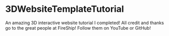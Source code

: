 # 3DWebsiteTemplateTutorial
An amazing 3D interactive website tutorial I completed!  All credit and thanks go to the great people at FireShip!  Follow them on YouTube or GitHub!
